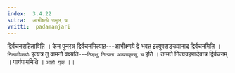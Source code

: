 ```yaml
---
index:  3.4.22
sutra:  आभीक्ष्ण्ये णमुल् च
vritti:  padamanjari
---
```


द्विर्वचनसहिताविति । केन पुनरत्र द्विर्वचनमित्याह---आभीक्ष्णये द्वे भवत इत्युपसङ्ख्यानाद् द्विर्वचनमिति । `नित्यवीप्सयोः` इत्यत्र तु वामनो वक्ष्यति---`तिङ्क्षु नित्यता अव्ययकृत्सु च` इति । तन्मते नित्यग्रहणादेवात्र द्विर्वचनम् । पायंपायमिति । `आतो युक्` ।।
